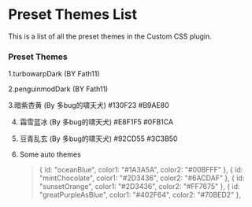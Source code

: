 # Preset Themes List

This is a list of all the preset themes in the Custom CSS plugin.

### Preset Themes

1.turbowarpDark (BY Fath11)

2.penguinmodDark (BY Fath11)

3.暗紫杏黄 (By 多bug的啸天犬) #130F23 #B9AE80

4. 霜雪蓝冰 (By 多bug的啸天犬) #E8F1F5 #0FB1CA

5. 豆青乱玄 (By 多bug的啸天犬) #92CD55 #3C3B50

6. Some auto themes
   > { id: "oceanBlue", color1: "#1A3A5A", color2: "#00BFFF" },
   > { id: "mintChocolate", color1: "#2D3436", color2: "#6ACDAF" },
   > { id: "sunsetOrange", color1: "#2D3436", color2: "#FF7675" },
   > { id: "greatPurpleAsBlue", color1: "#402F64", color2: "#70BED2" },
